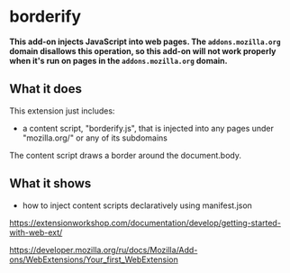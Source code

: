 # borderify

**This add-on injects JavaScript into web pages. The `addons.mozilla.org` domain disallows this operation, so this add-on will not work properly when it's run on pages in the `addons.mozilla.org` domain.**

## What it does

This extension just includes:

* a content script, "borderify.js", that is injected into any pages
under "mozilla.org/" or any of its subdomains

The content script draws a border around the document.body.

## What it shows

* how to inject content scripts declaratively using manifest.json

<a href="https://extensionworkshop.com/documentation/develop/getting-started-with-web-ext/">https://extensionworkshop.com/documentation/develop/getting-started-with-web-ext/</a>


<a href="https://developer.mozilla.org/ru/docs/Mozilla/Add-ons/WebExtensions/Your_first_WebExtension">
https://developer.mozilla.org/ru/docs/Mozilla/Add-ons/WebExtensions/Your_first_WebExtension
</a>